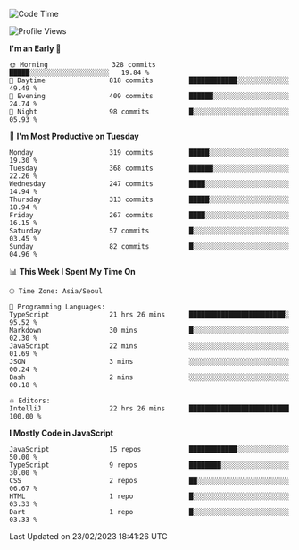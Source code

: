 <!--START_SECTION:waka-->
![Code Time](http://img.shields.io/badge/Code%20Time-4%2C475%20hrs%2037%20mins-blue)

![Profile Views](http://img.shields.io/badge/Profile%20Views-1-blue)

**I'm an Early 🐤** 

```text
🌞 Morning                328 commits         █████░░░░░░░░░░░░░░░░░░░░   19.84 % 
🌆 Daytime                818 commits         ████████████░░░░░░░░░░░░░   49.49 % 
🌃 Evening                409 commits         ██████░░░░░░░░░░░░░░░░░░░   24.74 % 
🌙 Night                  98 commits          █░░░░░░░░░░░░░░░░░░░░░░░░   05.93 % 
```
📅 **I'm Most Productive on Tuesday** 

```text
Monday                   319 commits         █████░░░░░░░░░░░░░░░░░░░░   19.30 % 
Tuesday                  368 commits         ██████░░░░░░░░░░░░░░░░░░░   22.26 % 
Wednesday                247 commits         ████░░░░░░░░░░░░░░░░░░░░░   14.94 % 
Thursday                 313 commits         █████░░░░░░░░░░░░░░░░░░░░   18.94 % 
Friday                   267 commits         ████░░░░░░░░░░░░░░░░░░░░░   16.15 % 
Saturday                 57 commits          █░░░░░░░░░░░░░░░░░░░░░░░░   03.45 % 
Sunday                   82 commits          █░░░░░░░░░░░░░░░░░░░░░░░░   04.96 % 
```


📊 **This Week I Spent My Time On** 

```text
🕑︎ Time Zone: Asia/Seoul

💬 Programming Languages: 
TypeScript               21 hrs 26 mins      ████████████████████████░   95.52 % 
Markdown                 30 mins             █░░░░░░░░░░░░░░░░░░░░░░░░   02.30 % 
JavaScript               22 mins             ░░░░░░░░░░░░░░░░░░░░░░░░░   01.69 % 
JSON                     3 mins              ░░░░░░░░░░░░░░░░░░░░░░░░░   00.24 % 
Bash                     2 mins              ░░░░░░░░░░░░░░░░░░░░░░░░░   00.18 % 

🔥 Editors: 
IntelliJ                 22 hrs 26 mins      █████████████████████████   100.00 % 
```

**I Mostly Code in JavaScript** 

```text
JavaScript               15 repos            ████████████░░░░░░░░░░░░░   50.00 % 
TypeScript               9 repos             ████████░░░░░░░░░░░░░░░░░   30.00 % 
CSS                      2 repos             ██░░░░░░░░░░░░░░░░░░░░░░░   06.67 % 
HTML                     1 repo              █░░░░░░░░░░░░░░░░░░░░░░░░   03.33 % 
Dart                     1 repo              █░░░░░░░░░░░░░░░░░░░░░░░░   03.33 % 
```




 Last Updated on 23/02/2023 18:41:26 UTC
<!--END_SECTION:waka-->
